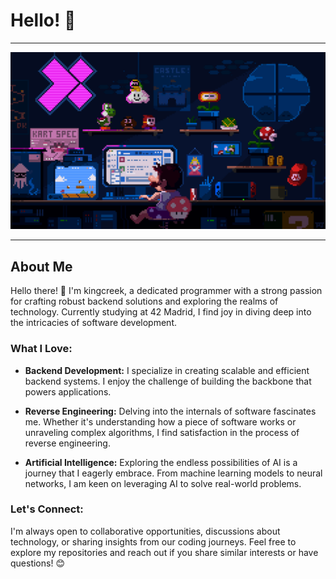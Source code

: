 # Hello! 👋
---

<div align="center">
  <img src="image1.gif" alt="Interesting GIF">
</div>

---

## About Me

Hello there! 👋 I'm kingcreek, a dedicated programmer with a strong passion for crafting robust backend solutions and exploring the realms of technology. Currently studying at 42 Madrid, I find joy in diving deep into the intricacies of software development.

### What I Love:

- **Backend Development:** I specialize in creating scalable and efficient backend systems. I enjoy the challenge of building the backbone that powers applications.

- **Reverse Engineering:** Delving into the internals of software fascinates me. Whether it's understanding how a piece of software works or unraveling complex algorithms, I find satisfaction in the process of reverse engineering.

- **Artificial Intelligence:** Exploring the endless possibilities of AI is a journey that I eagerly embrace. From machine learning models to neural networks, I am keen on leveraging AI to solve real-world problems.

### Let's Connect:

I'm always open to collaborative opportunities, discussions about technology, or sharing insights from our coding journeys. Feel free to explore my repositories and reach out if you share similar interests or have questions! 😊
